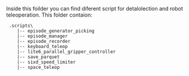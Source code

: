 Inside this foilder you can find diferent script for detalolection and robot teleoperation. This folder contaion:

```
 .scripts\
    |-- episode_generator_picking
    |-- episode_manager
    |-- episode_recorder
    |-- keyboard_teleop
    |-- lite6_parallel_gripper_controller
    |-- save_parquet
    |-- sixd_speed_limiter
    |-- space_teleop
```